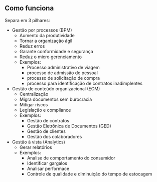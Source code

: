 ## Como funciona
Separa em 3 pilhares:
 - Gestão por processos (BPM)
	 - Aumento da produtividade
	 - Tornar a organização ágil
	 - Reduz erros
	 - Garante conformidade e segurança
	 - Reduz o micro gerenciamento
	 - Exemplos:
		 - Processo administrativo de viagem
		 - processo de admissão de pessoal
		 - processo de solicitação de compra 
		 - processo para identificação de contratos inadimplentes
 - Gestão de conteúdo organizacional (ECM)
	 - Centralização
	 - Migra documentos sem burocracia
	 - Mitigar riscos 
	 - Legislação e compliance
	 - Exemplos:
		 - Gestão de contratos
		 - Gestão Eletrônica de Documentos (GED)
		 - Gestão de clientes
		 - Gestão dos colaboradores
 - Gestão à vista (Analytics)
	 - Gerar relatórios
	 - Exemplos:
		 - Analise de comportamento do consumidor
		 - Identificar gargalos
		 - Analisar performace
		 - Controle de qualidade e diminuição do tempo de estocagem
